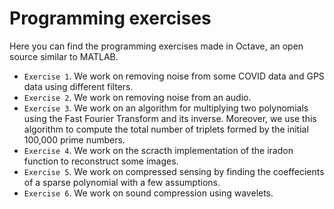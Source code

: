 # Programming exercises
Here you can find the programming exercises made in Octave, an open source similar to MATLAB. 
+ ``Exercise 1``. We work on removing noise from  some COVID data and GPS data using different filters. 
+ ``Exercise 2``. We work on removing noise from an audio. 
+ ``Exercise 3``. We work on an algorithm for multiplying two polynomials using the Fast Fourier Transform and its inverse. Moreover, we use this algorithm to compute the total number of triplets formed by the initial 100,000 prime numbers.
+ ``Exercise 4``. We work on the scracth implementation of the iradon function to reconstruct some images.
+ ``Exercise 5``. We work on compressed sensing by finding the coeffecients of a sparse polynomial with a few assumptions.
+ ``Exercise 6``. We work on sound compression using wavelets.
